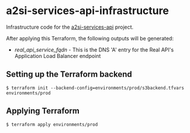 # a2si-services-api-infrastructure

Infrastructure code for the [a2si-services-api](https://github.com/nhsd-a2si/a2si-services-api)
project.

After applying this Terraform, the following outputs will be generated:

  - _real_api_service_fqdn_ - This is the DNS 'A' entry for the Real API's Application Load Balancer endpoint

## Setting up the Terraform backend

```
$ terraform init --backend-config=environments/prod/s3backend.tfvars environments/prod
```

## Applying Terraform

```
$ terraform apply environments/prod
```
